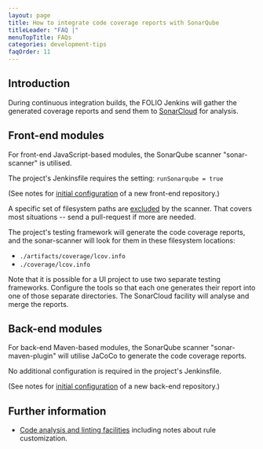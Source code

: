 ```yaml
---
layout: page
title: How to integrate code coverage reports with SonarQube
titleLeader: "FAQ |"
menuTopTitle: FAQs
categories: development-tips
faqOrder: 11
---
```


## Introduction

During continuous integration builds, the FOLIO Jenkins will gather the generated coverage reports and send them to [SonarCloud](https://sonarcloud.io/organizations/folio-org) for analysis.

## Front-end modules

For front-end JavaScript-based modules, the SonarQube scanner "sonar-scanner" is utilised.

The project's Jenkinsfile requires the setting: `runSonarqube = true`

(See notes for [initial configuration](/guidelines/create-new-repo/#frontend-specific) of a new front-end repository.)

A specific set of filesystem paths are [excluded](https://github.com/folio-org/jenkins-pipeline-libs/blob/master/vars/sonarqubeScanNPM.groovy#L15) by the scanner.
That covers most situations -- send a pull-request if more are needed.

The project's testing framework will generate the code coverage reports, and the sonar-scanner will look for them in these filesystem locations:

* `./artifacts/coverage/lcov.info`
* `./coverage/lcov.info`

Note that it is possible for a UI project to use two separate testing frameworks.
Configure the tools so that each one generates their report into one of those separate directories.
The SonarCloud facility will analyse and merge the reports.

## Back-end modules

For back-end Maven-based modules, the SonarQube scanner "sonar-maven-plugin" will utilise JaCoCo to generate the code coverage reports.

No additional configuration is required in the project's Jenkinsfile.

(See notes for [initial configuration](/guidelines/create-new-repo/#backend-specific) of a new back-end repository.)

## Further information

* [Code analysis and linting facilities](/guides/code-analysis/#sonarqube) including notes about rule customization.

<div class="folio-spacer-content"></div>

